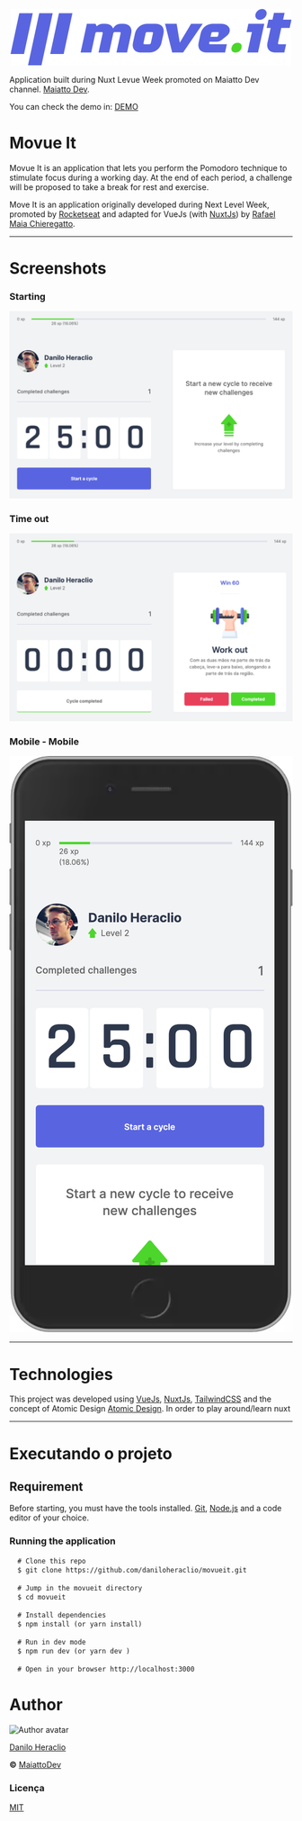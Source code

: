 <p align="center">
  <img alt="Logo - Movueit" src="static/logo-full.svg">
</p>

Application built during Nuxt Levue Week promoted on Maiatto Dev channel. [Maiatto Dev](https://www.youtube.com/channel/UCWRzzG0D8OwMVu6FKKpHzIA).

You can check the demo in: [DEMO](https://movueit-nuxt-rho.vercel.app/)

# Movue It

Movue It is an application that lets you perform the Pomodoro technique to stimulate focus during a working day. At the end of each period, a challenge will be proposed to take a break for rest and exercise.

Move It is an application originally developed during Next Level Week, promoted by [Rocketseat](https://rocketseat.com.br/) and adapted for VueJs (with [NuxtJs](https://nuxtjs.org/)) by [Rafael Maia Chieregatto](https://github.com/rafaelmaiach).

---

# Screenshots

### Starting

<img alt="Starting" src="assets/screenshots/movueit_start.png">

### Time out

<img alt="Time out" src="assets/screenshots/movueit_prompt.png">

### Mobile - Mobile

<p align="center">
  <img alt="Mobile" src="assets/screenshots/movueit_mobile.png">
</p>

---

# Technologies

This project was developed using [VueJs](https://vuejs.org/), [NuxtJs](https://nuxtjs.org/), [TailwindCSS](https://tailwindcss.com/) and the concept of Atomic Design [Atomic Design](https://bradfrost.com/blog/post/atomic-web-design/). In order to play around/learn nuxt

---

# Executando o projeto

## Requirement

Before starting, you must have the tools installed. [Git](https://git-scm.com/), [Node.js](https://nodejs.org/en/) and a code editor of your choice.

### Running the application

```
  # Clone this repo
  $ git clone https://github.com/daniloheraclio/movueit.git

  # Jump in the movueit directory
  $ cd movueit

  # Install dependencies
  $ npm install (or yarn install)

  # Run in dev mode
  $ npm run dev (or yarn dev )

  # Open in your browser http://localhost:3000
```

# Author

<img src="https://github.com/daniloheraclio.png" width="80px" alt="Author avatar">

[Danilo Heraclio](https://github.com/daniloheraclio)

**&copy;** [MaiattoDev](https://www.youtube.com/watch?v=VbkFOWw4yeY&list=PL6GSB1I1APjqS1ligyQwHeVT0sAOWNkWH&ab_channel=MaiattoDev)

### Licença

[MIT](https://github.com/ederwms/movueit/blob/main/LICENSE)
